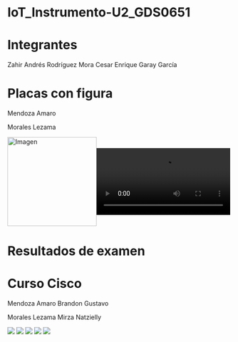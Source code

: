 # IoT_Instrumento-U2_GDS0651

# Integrantes
Zahir Andrés Rodríguez Mora
Cesar Enrique Garay García


# Placas con figura

Mendoza Amaro

Morales Lezama

<div style="display: flex; align-items: center;">
  <img src="https://github.com/user-attachments/assets/4f6e701f-acfe-4358-8174-43bcdac57ebd" width="200" alt="Imagen">
  <video width="300" controls>
    <source src="https://github.com/user-attachments/assets/52b51b36-e615-4fd2-aac9-627e81d1a9fc" type="video/mp4">
  </video>
</div>

# Resultados de examen

# Curso Cisco

Mendoza Amaro Brandon Gustavo

Morales Lezama Mirza Natzielly

<img src="https://github.com/user-attachments/assets/db53edb2-f2ca-485d-862e-007c52db6e2f"/>

<img src="https://github.com/user-attachments/assets/a3ccd910-77c0-4fb8-84e9-73718fb082b4"/>


<img src="https://github.com/user-attachments/assets/07fc91b8-1aa4-4e39-902c-332d79a88046"/>

<img src="https://github.com/user-attachments/assets/eb479f68-32f9-4c46-a084-579ac0ae2216"/>

<img src="https://github.com/user-attachments/assets/8af4e4e4-c1a5-46dd-b9c8-944d1992db0b"/>


